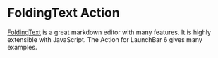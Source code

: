 # FoldingText Action

[FoldingText]() is a great markdown editor with many features. It is highly extensible with JavaScript. The Action for LaunchBar 6 gives many examples.